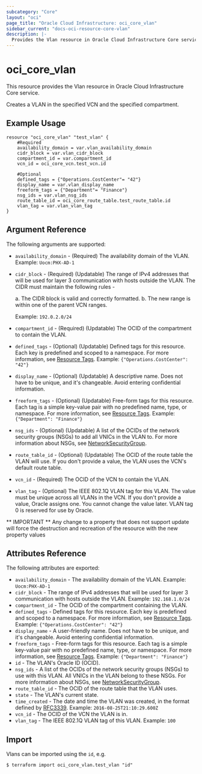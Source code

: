 ```yaml
---
subcategory: "Core"
layout: "oci"
page_title: "Oracle Cloud Infrastructure: oci_core_vlan"
sidebar_current: "docs-oci-resource-core-vlan"
description: |-
  Provides the Vlan resource in Oracle Cloud Infrastructure Core service
---
```


# oci_core_vlan
This resource provides the Vlan resource in Oracle Cloud Infrastructure Core service.

Creates a VLAN in the specified VCN and the specified compartment.


## Example Usage

```hcl
resource "oci_core_vlan" "test_vlan" {
	#Required
	availability_domain = var.vlan_availability_domain
	cidr_block = var.vlan_cidr_block
	compartment_id = var.compartment_id
	vcn_id = oci_core_vcn.test_vcn.id

	#Optional
	defined_tags = {"Operations.CostCenter"= "42"}
	display_name = var.vlan_display_name
	freeform_tags = {"Department"= "Finance"}
	nsg_ids = var.vlan_nsg_ids
	route_table_id = oci_core_route_table.test_route_table.id
	vlan_tag = var.vlan_vlan_tag
}
```

## Argument Reference

The following arguments are supported:

* `availability_domain` - (Required) The availability domain of the VLAN.  Example: `Uocm:PHX-AD-1` 
* `cidr_block` - (Required) (Updatable) The range of IPv4 addresses that will be used for layer 3 communication with hosts outside the VLAN. The CIDR must maintain the following rules -

  a. The CIDR block is valid and correctly formatted. b. The new range is within one of the parent VCN ranges.

  Example: `192.0.2.0/24`

* `compartment_id` - (Required) (Updatable) The OCID of the compartment to contain the VLAN.
* `defined_tags` - (Optional) (Updatable) Defined tags for this resource. Each key is predefined and scoped to a namespace. For more information, see [Resource Tags](https://docs.cloud.oracle.com/iaas/Content/General/Concepts/resourcetags.htm).  Example: `{"Operations.CostCenter": "42"}` 
* `display_name` - (Optional) (Updatable) A descriptive name. Does not have to be unique, and it's changeable. Avoid entering confidential information. 
* `freeform_tags` - (Optional) (Updatable) Free-form tags for this resource. Each tag is a simple key-value pair with no predefined name, type, or namespace. For more information, see [Resource Tags](https://docs.cloud.oracle.com/iaas/Content/General/Concepts/resourcetags.htm).  Example: `{"Department": "Finance"}` 
* `nsg_ids` - (Optional) (Updatable) A list of the OCIDs of the network security groups (NSGs) to add all VNICs in the VLAN to. For more information about NSGs, see [NetworkSecurityGroup](https://docs.cloud.oracle.com/iaas/api/#/en/iaas/20160918/NetworkSecurityGroup/). 
* `route_table_id` - (Optional) (Updatable) The OCID of the route table the VLAN will use. If you don't provide a value, the VLAN uses the VCN's default route table. 
* `vcn_id` - (Required) The OCID of the VCN to contain the VLAN.
* `vlan_tag` - (Optional) The IEEE 802.1Q VLAN tag for this VLAN. The value must be unique across all VLANs in the VCN. If you don't provide a value, Oracle assigns one. You cannot change the value later. VLAN tag 0 is reserved for use by Oracle. 


** IMPORTANT **
Any change to a property that does not support update will force the destruction and recreation of the resource with the new property values

## Attributes Reference

The following attributes are exported:

* `availability_domain` - The availability domain of the VLAN.  Example: `Uocm:PHX-AD-1` 
* `cidr_block` - The range of IPv4 addresses that will be used for layer 3 communication with hosts outside the VLAN.  Example: `192.168.1.0/24` 
* `compartment_id` - The OCID of the compartment containing the VLAN.
* `defined_tags` - Defined tags for this resource. Each key is predefined and scoped to a namespace. For more information, see [Resource Tags](https://docs.cloud.oracle.com/iaas/Content/General/Concepts/resourcetags.htm).  Example: `{"Operations.CostCenter": "42"}` 
* `display_name` - A user-friendly name. Does not have to be unique, and it's changeable. Avoid entering confidential information. 
* `freeform_tags` - Free-form tags for this resource. Each tag is a simple key-value pair with no predefined name, type, or namespace. For more information, see [Resource Tags](https://docs.cloud.oracle.com/iaas/Content/General/Concepts/resourcetags.htm).  Example: `{"Department": "Finance"}` 
* `id` - The VLAN's Oracle ID (OCID).
* `nsg_ids` - A list of the OCIDs of the network security groups (NSGs) to use with this VLAN. All VNICs in the VLAN belong to these NSGs. For more information about NSGs, see [NetworkSecurityGroup](https://docs.cloud.oracle.com/iaas/api/#/en/iaas/20160918/NetworkSecurityGroup/). 
* `route_table_id` - The OCID of the route table that the VLAN uses.
* `state` - The VLAN's current state.
* `time_created` - The date and time the VLAN was created, in the format defined by [RFC3339](https://tools.ietf.org/html/rfc3339).  Example: `2016-08-25T21:10:29.600Z` 
* `vcn_id` - The OCID of the VCN the VLAN is in.
* `vlan_tag` - The IEEE 802.1Q VLAN tag of this VLAN.  Example: `100` 

## Import

Vlans can be imported using the `id`, e.g.

```
$ terraform import oci_core_vlan.test_vlan "id"
```
